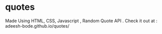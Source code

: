 # quotes
Made Using HTML, CSS, Javascript , Random Quote API . Check it out at : adeesh-bode.github.io/quotes/
